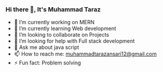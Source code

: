 ### Hi there 👋, It's Muhammad Taraz

- 🔭 I’m currently working on MERN
- 🌱 I’m currently learning Web development 
- 👯 I’m looking to collaborate on Projects
- 🤔 I’m looking for help with Full stack development 
- 💬 Ask me about java script 
- 📫 How to reach me: muhammadtarazansari12@gmail.com 
- ⚡ Fun fact: Problem solving
